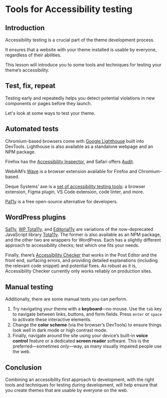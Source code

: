 # Tools for Accessibility testing

## Introduction

Accessibility testing is a crucial part of the theme development process. 

It ensures that a website with your theme installed is usable by everyone, regardless of their abilities. 

This lesson will introduce you to some tools and techniques for testing your theme’s accessibility.

## Test, fix, repeat

Testing early and repeatedly helps you detect potential violations in new components or pages before they launch.

Let's look at some ways to test your theme. 

## Automated tests

Chromium-based browsers come with [Google Lighthouse](https://developer.chrome.com/docs/lighthouse/overview) built into DevTools.
Lighthouse is also available as a standalone webpage and an NPM package.

Firefox has the [Accessibility Inspector](https://firefox-source-docs.mozilla.org/devtools-user/accessibility_inspector/index.html#accessibility-inspector), and Safari offers [Audit](https://webkit.org/blog/8935/audits-in-web-inspector/).

WebAIM’s [Wave](https://wave.webaim.org/extension/) is a browser extension available for Firefox and Chromium-based.

Deque Systems’ axe is a [set of accessibility testing tools](https://www.deque.com/axe/): a browser extension, Figma plugin, VS Code extension, code linter, and more.

[Pa11y](https://pa11y.org) is a free open-source alternative for developers.

## WordPress plugins

[Sa11y](https://wordpress.org/plugins/sa11y/), [WP Tota11y](https://wordpress.org/plugins/wp-tota11y/), and [Editoria11y](https://wordpress.org/plugins/editoria11y-accessibility-checker/) are variations of the now-deprecated JavaScript library [Tota11y](https://github.com/Khan/tota11y). The former is also available as an NPM package, and the other two are wrappers for WordPress. Each has a slightly different approach to accessibility checks; test which one fits your needs.

Finally, there’s [Accessibility Checker](https://wordpress.org/plugins/accessibility-checker/) that works in the Post Editor and the front end, surfacing errors, and providing detailed explanations (including the relevant code snippet) and potential fixes. As robust as it is, Accessibility Checker currently only works reliably on production sites.

## Manual testing

Additionally, there are some manual tests you can perform.

1. Try navigating your theme with a **keyboard**—no mouse. Use the `tab` key to navigate between links, buttons, and form fields. Press `enter` or `space` to activate these interactive elements.
2. Change the **color scheme** (via the browser’s DevTools) to ensure things look well in dark mode or high contrast mode.
3. Finally, navigate around the site using your device’s built-in **voice control** feature or a dedicated **screen reader** software. This is the preferred—sometimes only—way, as many visually impaired people use the web.

## Conclusion

Combining an accessibility first approach to development, with the right tools and techniques for testing during development, will help ensure that you create themes that are usable by everyone on the web.

